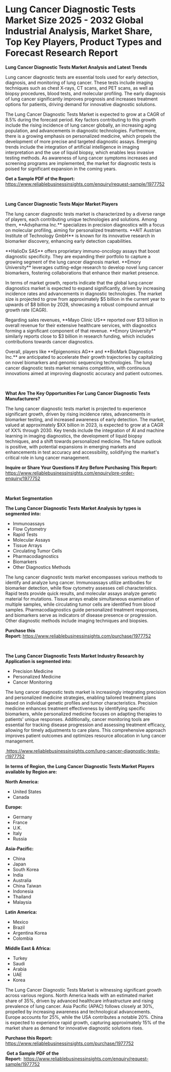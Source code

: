 <p><h1>Lung Cancer Diagnostic Tests Market Size 2025 - 2032 Global Industrial Analysis, Market Share, Top Key Players, Product Types and Forecast Research Report</h1></p><p><strong>Lung Cancer Diagnostic Tests Market Analysis and Latest Trends</strong></p>
<p><p>Lung cancer diagnostic tests are essential tools used for early detection, diagnosis, and monitoring of lung cancer. These tests include imaging techniques such as chest X-rays, CT scans, and PET scans, as well as biopsy procedures, blood tests, and molecular profiling. The early diagnosis of lung cancer significantly improves prognosis and increases treatment options for patients, driving demand for innovative diagnostic solutions.</p><p>The Lung Cancer Diagnostic Tests Market is expected to grow at a CAGR of 8.5% during the forecast period. Key factors contributing to this growth include the rising incidence of lung cancer globally, an increasing aging population, and advancements in diagnostic technologies. Furthermore, there is a growing emphasis on personalized medicine, which propels the development of more precise and targeted diagnostic assays. Emerging trends include the integration of artificial intelligence in imaging interpretation and the use of liquid biopsy, which enables less invasive testing methods. As awareness of lung cancer symptoms increases and screening programs are implemented, the market for diagnostic tests is poised for significant expansion in the coming years.</p></p>
<p><strong>Get a Sample PDF of the Report:&nbsp;</strong> <a href="https://www.reliablebusinessinsights.com/enquiry/request-sample/1977752?utm_campaign=2761&utm_medium=2&utm_source=Github&utm_content=ia&utm_term=13042025&utm_id=lung-cancer-diagnostic-tests">https://www.reliablebusinessinsights.com/enquiry/request-sample/1977752</a></p>
<p>&nbsp;</p>
<p><strong>Lung Cancer Diagnostic Tests Major Market Players</strong></p>
<p><p>The lung cancer diagnostic tests market is characterized by a diverse range of players, each contributing unique technologies and solutions. Among them, **Advpharma Inc.** specializes in precision diagnostics with a focus on molecular profiling, aiming for personalized treatments. **AIT Austrian Institute of Technology GmbH** is known for its innovative research in biomarker discovery, enhancing early detection capabilities.</p><p>**HalioDx SAS** offers proprietary immuno-oncology assays that boost diagnostic specificity. They are expanding their portfolio to capture a growing segment of the lung cancer diagnosis market. **Emory University** leverages cutting-edge research to develop novel lung cancer biomarkers, fostering collaborations that enhance their market presence.</p><p>In terms of market growth, reports indicate that the global lung cancer diagnostics market is expected to expand significantly, driven by increasing incidence rates and advancements in diagnostic technologies. The market size is projected to grow from approximately $5 billion in the current year to upwards of $8 billion by 2028, showcasing a robust compound annual growth rate (CAGR).</p><p>Regarding sales revenues, **Mayo Clinic US** reported over $13 billion in overall revenue for their extensive healthcare services, with diagnostics forming a significant component of that revenue. **Emory University** similarly reports close to $3 billion in research funding, which includes contributions towards cancer diagnostics.</p><p>Overall, players like **Epigenomics AG** and **BioMark Diagnostics Inc.** are anticipated to accelerate their growth trajectories by capitalizing on novel biomarkers and genomic sequencing technologies. The lung cancer diagnostic tests market remains competitive, with continuous innovations aimed at improving diagnostic accuracy and patient outcomes.</p></p>
<p>&nbsp;</p>
<p><strong>What Are The Key Opportunities For Lung Cancer Diagnostic Tests Manufacturers?</strong></p>
<p><p>The lung cancer diagnostic tests market is projected to experience significant growth, driven by rising incidence rates, advancements in biomarker testing, and increased awareness of early detection. The market, valued at approximately $XX billion in 2023, is expected to grow at a CAGR of XX% through 2030. Key trends include the integration of AI and machine learning in imaging diagnostics, the development of liquid biopsy techniques, and a shift towards personalized medicine. The future outlook is positive, with potential expansions in emerging markets and enhancements in test accuracy and accessibility, solidifying the market's critical role in lung cancer management.</p></p>
<p><strong>Inquire or Share Your Questions If Any Before Purchasing This Report:</strong> <a href="https://www.reliablebusinessinsights.com/enquiry/pre-order-enquiry/1977752?utm_campaign=2761&utm_medium=2&utm_source=Github&utm_content=ia&utm_term=13042025&utm_id=lung-cancer-diagnostic-tests">https://www.reliablebusinessinsights.com/enquiry/pre-order-enquiry/1977752</a></p>
<p>&nbsp;</p>
<p><strong>Market Segmentation</strong></p>
<p><strong>The Lung Cancer Diagnostic Tests Market Analysis by types is segmented into:</strong></p>
<p><ul><li>Immunoassays</li><li>Flow Cytometry</li><li>Rapid Tests</li><li>Molecular Assays</li><li>Tissue Arrays</li><li>Circulating Tumor Cells</li><li>Pharmacodiagnostics</li><li>Biomarkers</li><li>Other Diagnostics Methods</li></ul></p>
<p><p>The lung cancer diagnostic tests market encompasses various methods to identify and analyze lung cancer. Immunoassays utilize antibodies for biomarker detection, while flow cytometry assesses cell characteristics. Rapid tests provide quick results, and molecular assays analyze genetic material for mutations. Tissue arrays enable simultaneous examination of multiple samples, while circulating tumor cells are identified from blood samples. Pharmacodiagnostics guide personalized treatment responses, and biomarkers serve as indicators of disease presence or progression. Other diagnostic methods include imaging techniques and biopsies.</p></p>
<p><strong>Purchase this Report:&nbsp;</strong><a href="https://www.reliablebusinessinsights.com/purchase/1977752?utm_campaign=2761&utm_medium=2&utm_source=Github&utm_content=ia&utm_term=13042025&utm_id=lung-cancer-diagnostic-tests">https://www.reliablebusinessinsights.com/purchase/1977752</a></p>
<p>&nbsp;</p>
<p><strong>The Lung Cancer Diagnostic Tests Market Industry Research by Application is segmented into:</strong></p>
<p><ul><li>Precision Medicine</li><li>Personalized Medicine</li><li>Cancer Monitoring</li></ul></p>
<p><p>The lung cancer diagnostic tests market is increasingly integrating precision and personalized medicine strategies, enabling tailored treatment plans based on individual genetic profiles and tumor characteristics. Precision medicine enhances treatment effectiveness by identifying specific biomarkers, while personalized medicine focuses on adapting therapies to patients' unique responses. Additionally, cancer monitoring tools are essential for tracking disease progression and assessing treatment efficacy, allowing for timely adjustments to care plans. This comprehensive approach improves patient outcomes and optimizes resource allocation in lung cancer management.</p></p>
<p><a href="https://www.reliablebusinessinsights.com/lung-cancer-diagnostic-tests-r1977752?utm_campaign=2761&utm_medium=2&utm_source=Github&utm_content=ia&utm_term=13042025&utm_id=lung-cancer-diagnostic-tests">&nbsp;https://www.reliablebusinessinsights.com/lung-cancer-diagnostic-tests-r1977752</a></p>
<p><strong>In terms of Region, the Lung Cancer Diagnostic Tests Market Players available by Region are:</strong></p>
<p>
    <p> <strong> North America: </strong>
        <ul>
            <li>United States</li>
            <li>Canada</li>
        </ul>
        </p> 
    <p> <strong> Europe: </strong>
        <ul>
            <li>Germany</li>
            <li>France</li>
            <li>U.K.</li>
            <li>Italy</li>
            <li>Russia</li>
        </ul>
        </p> 
    <p> <strong> Asia-Pacific: </strong>
        <ul>
            <li>China</li>
            <li>Japan</li>
            <li>South Korea</li>
            <li>India</li>
            <li>Australia</li>
            <li>China Taiwan</li>
            <li>Indonesia</li>
            <li>Thailand</li>
            <li>Malaysia</li>
        </ul>
        </p> 
    <p> <strong> Latin America: </strong>
        <ul>
            <li>Mexico</li>
            <li>Brazil</li>
            <li>Argentina Korea</li>
            <li>Colombia</li>
        </ul>
        </p> 
    <p> <strong> Middle East & Africa: </strong>
        <ul>
            <li>Turkey</li>
            <li>Saudi</li>
            <li>Arabia</li>
            <li>UAE</li>
            <li>Korea</li>
        </ul>
    </p>
    </p>
<p><p>The Lung Cancer Diagnostic Tests Market is witnessing significant growth across various regions. North America leads with an estimated market share of 35%, driven by advanced healthcare infrastructure and rising prevalence of lung cancer. Asia Pacific (APAC) follows closely at 30%, propelled by increasing awareness and technological advancements. Europe accounts for 25%, while the USA contributes a notable 20%. China is expected to experience rapid growth, capturing approximately 15% of the market share as demand for innovative diagnostic solutions rises.</p></p>
<p><strong>Purchase this Report: </strong><a href="https://www.reliablebusinessinsights.com/purchase/1977752?utm_campaign=2761&utm_medium=2&utm_source=Github&utm_content=ia&utm_term=13042025&utm_id=lung-cancer-diagnostic-tests">https://www.reliablebusinessinsights.com/purchase/1977752</a></p>
<p>&nbsp;<strong>Get a Sample PDF of the Report:&nbsp;&nbsp;</strong><a href="https://www.reliablebusinessinsights.com/enquiry/request-sample/1977752?utm_campaign=2761&utm_medium=2&utm_source=Github&utm_content=ia&utm_term=13042025&utm_id=lung-cancer-diagnostic-tests">https://www.reliablebusinessinsights.com/enquiry/request-sample/1977752</a></p>
<p><strong></strong></p>
<p><p></p><p></p><p></p></p>